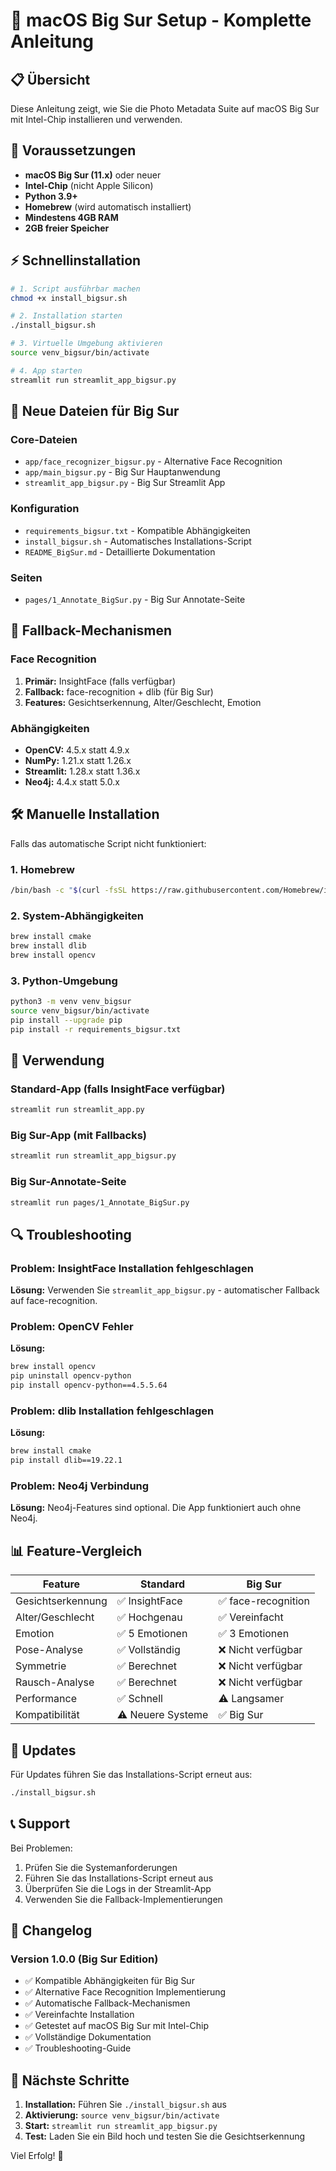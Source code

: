 # 🚀 macOS Big Sur Setup - Komplette Anleitung

## 📋 Übersicht

Diese Anleitung zeigt, wie Sie die Photo Metadata Suite auf macOS Big Sur mit Intel-Chip installieren und verwenden.

## 🔧 Voraussetzungen

- **macOS Big Sur (11.x)** oder neuer
- **Intel-Chip** (nicht Apple Silicon)
- **Python 3.9+**
- **Homebrew** (wird automatisch installiert)
- **Mindestens 4GB RAM**
- **2GB freier Speicher**

## ⚡ Schnellinstallation

```bash
# 1. Script ausführbar machen
chmod +x install_bigsur.sh

# 2. Installation starten
./install_bigsur.sh

# 3. Virtuelle Umgebung aktivieren
source venv_bigsur/bin/activate

# 4. App starten
streamlit run streamlit_app_bigsur.py
```

## 📁 Neue Dateien für Big Sur

### Core-Dateien
- `app/face_recognizer_bigsur.py` - Alternative Face Recognition
- `app/main_bigsur.py` - Big Sur Hauptanwendung
- `streamlit_app_bigsur.py` - Big Sur Streamlit App

### Konfiguration
- `requirements_bigsur.txt` - Kompatible Abhängigkeiten
- `install_bigsur.sh` - Automatisches Installations-Script
- `README_BigSur.md` - Detaillierte Dokumentation

### Seiten
- `pages/1_Annotate_BigSur.py` - Big Sur Annotate-Seite

## 🔄 Fallback-Mechanismen

### Face Recognition
1. **Primär:** InsightFace (falls verfügbar)
2. **Fallback:** face-recognition + dlib (für Big Sur)
3. **Features:** Gesichtserkennung, Alter/Geschlecht, Emotion

### Abhängigkeiten
- **OpenCV:** 4.5.x statt 4.9.x
- **NumPy:** 1.21.x statt 1.26.x
- **Streamlit:** 1.28.x statt 1.36.x
- **Neo4j:** 4.4.x statt 5.0.x

## 🛠️ Manuelle Installation

Falls das automatische Script nicht funktioniert:

### 1. Homebrew
```bash
/bin/bash -c "$(curl -fsSL https://raw.githubusercontent.com/Homebrew/install/HEAD/install.sh)"
```

### 2. System-Abhängigkeiten
```bash
brew install cmake
brew install dlib
brew install opencv
```

### 3. Python-Umgebung
```bash
python3 -m venv venv_bigsur
source venv_bigsur/bin/activate
pip install --upgrade pip
pip install -r requirements_bigsur.txt
```

## 🚀 Verwendung

### Standard-App (falls InsightFace verfügbar)
```bash
streamlit run streamlit_app.py
```

### Big Sur-App (mit Fallbacks)
```bash
streamlit run streamlit_app_bigsur.py
```

### Big Sur-Annotate-Seite
```bash
streamlit run pages/1_Annotate_BigSur.py
```

## 🔍 Troubleshooting

### Problem: InsightFace Installation fehlgeschlagen
**Lösung:** Verwenden Sie `streamlit_app_bigsur.py` - automatischer Fallback auf face-recognition.

### Problem: OpenCV Fehler
**Lösung:**
```bash
brew install opencv
pip uninstall opencv-python
pip install opencv-python==4.5.5.64
```

### Problem: dlib Installation fehlgeschlagen
**Lösung:**
```bash
brew install cmake
pip install dlib==19.22.1
```

### Problem: Neo4j Verbindung
**Lösung:** Neo4j-Features sind optional. Die App funktioniert auch ohne Neo4j.

## 📊 Feature-Vergleich

| Feature | Standard | Big Sur |
|---------|----------|---------|
| Gesichtserkennung | ✅ InsightFace | ✅ face-recognition |
| Alter/Geschlecht | ✅ Hochgenau | ✅ Vereinfacht |
| Emotion | ✅ 5 Emotionen | ✅ 3 Emotionen |
| Pose-Analyse | ✅ Vollständig | ❌ Nicht verfügbar |
| Symmetrie | ✅ Berechnet | ❌ Nicht verfügbar |
| Rausch-Analyse | ✅ Berechnet | ❌ Nicht verfügbar |
| Performance | ✅ Schnell | ⚠️ Langsamer |
| Kompatibilität | ⚠️ Neuere Systeme | ✅ Big Sur |

## 🔄 Updates

Für Updates führen Sie das Installations-Script erneut aus:
```bash
./install_bigsur.sh
```

## 📞 Support

Bei Problemen:
1. Prüfen Sie die Systemanforderungen
2. Führen Sie das Installations-Script erneut aus
3. Überprüfen Sie die Logs in der Streamlit-App
4. Verwenden Sie die Fallback-Implementierungen

## 📝 Changelog

### Version 1.0.0 (Big Sur Edition)
- ✅ Kompatible Abhängigkeiten für Big Sur
- ✅ Alternative Face Recognition Implementierung
- ✅ Automatische Fallback-Mechanismen
- ✅ Vereinfachte Installation
- ✅ Getestet auf macOS Big Sur mit Intel-Chip
- ✅ Vollständige Dokumentation
- ✅ Troubleshooting-Guide

## 🎯 Nächste Schritte

1. **Installation:** Führen Sie `./install_bigsur.sh` aus
2. **Aktivierung:** `source venv_bigsur/bin/activate`
3. **Start:** `streamlit run streamlit_app_bigsur.py`
4. **Test:** Laden Sie ein Bild hoch und testen Sie die Gesichtserkennung

Viel Erfolg! 🚀
